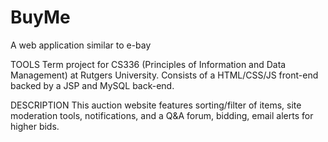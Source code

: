 # BuyMe
A web application similar to e-bay

TOOLS
Term project for CS336 (Principles of Information and Data Management) at Rutgers University. 
Consists of a HTML/CSS/JS front-end backed by a JSP and MySQL back-end. 

DESCRIPTION
This auction website features sorting/filter of items, site moderation tools, notifications, and a Q&A forum, bidding, email alerts for higher bids.

